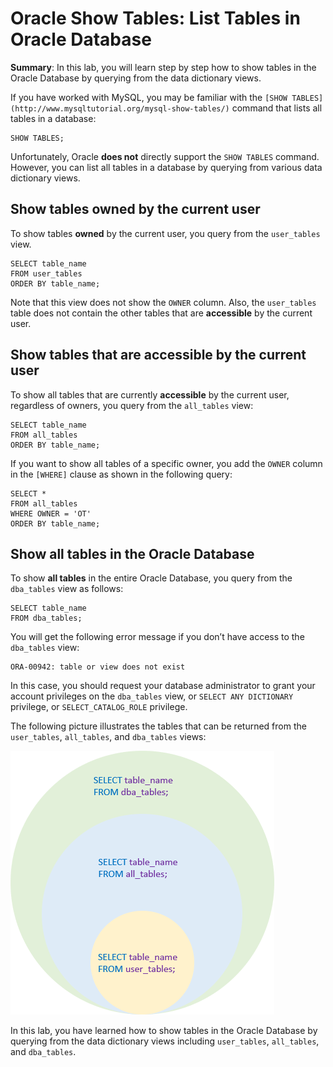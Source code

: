 # Oracle Show Tables: List Tables in Oracle Database
**Summary**: In this lab, you will learn step by step how to show tables in the Oracle Database by querying from the data dictionary views.

If you have worked with MySQL, you may be familiar with the `[SHOW TABLES](http://www.mysqltutorial.org/mysql-show-tables/)` command that lists all tables in a database:

```
SHOW TABLES;
```


Unfortunately, Oracle **does not** directly support the `SHOW TABLES` command. However, you can list all tables in a database by querying from various data dictionary views.

Show tables owned by the current user
-------------------------------------

To show tables **owned** by the current user, you query from the `user_tables` view.

```
SELECT table_name
FROM user_tables
ORDER BY table_name;

```


Note that this view does not show the `OWNER` column. Also, the `user_tables` table does not contain the other tables that are **accessible** by the current user.

Show tables that are accessible by the current user
---------------------------------------------------

To show all tables that are currently **accessible** by the current user, regardless of owners, you query from the `all_tables` view:

```
SELECT table_name
FROM all_tables
ORDER BY table_name;
```


If you want to show all tables of a specific owner, you add the `OWNER` column in the `[WHERE]` clause as shown in the following query:

```
SELECT *
FROM all_tables
WHERE OWNER = 'OT'
ORDER BY table_name;
```


Show all tables in the Oracle Database
--------------------------------------

To show **all tables** in the entire Oracle Database, you query from the `dba_tables` view as follows:

```
SELECT table_name 
FROM dba_tables;
```


You will get the following error message if you don’t have access to the `dba_tables` view:

```
ORA-00942: table or view does not exist

```


In this case, you should request your database administrator to grant your account privileges on the `dba_tables` view, or `SELECT ANY DICTIONARY` privilege, or `SELECT_CATALOG_ROLE` privilege.

The following picture illustrates the tables that can be returned from the `user_tables`, `all_tables`, and `dba_tables` views:

![oracle show tables](./images/oracle-show-tables.png)

In this lab, you have learned how to show tables in the Oracle Database by querying from the data dictionary views including `user_tables`, `all_tables`, and `dba_tables`.
